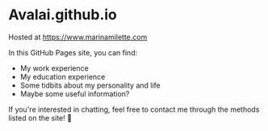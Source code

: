 # Avalai.github.io
Hosted at https://www.marinamilette.com

In this GitHub Pages site, you can find:
- My work experience
- My education experience
- Some tidbits about my personality and life
- Maybe some useful information?

If you're interested in chatting, feel free to contact me through the methods listed on the site! 🦄